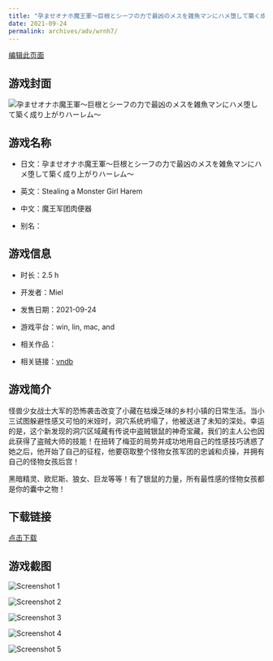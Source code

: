 ```yaml
---
title: "孕ませオナホ魔王軍～巨根とシーフの力で最凶のメスを雑魚マンにハメ堕して築く成り上がりハーレム～"
date: 2021-09-24
permalink: archives/adv/wrnh7/
---
```

[编辑此页面](https://github.com/ACG-3/ADV3-source/blob/main/source/_posts/%E5%AD%95%E3%81%BE%E3%81%9B%E3%82%AA%E3%83%8A%E3%83%9B%E9%AD%94%E7%8E%8B%E8%BB%8D%EF%BD%9E%E5%B7%A8%E6%A0%B9%E3%81%A8%E3%82%B7%E3%83%BC%E3%83%95%E3%81%AE%E5%8A%9B%E3%81%A7%E6%9C%80%E5%87%B6%E3%81%AE%E3%83%A1%E3%82%B9%E3%82%92%E9%9B%91%E9%AD%9A%E3%83%9E%E3%83%B3%E3%81%AB%E3%83%8F%E3%83%A1%E5%A0%95%E3%81%97%E3%81%A6%E7%AF%89%E3%81%8F%E6%88%90%E3%82%8A%E4%B8%8A%E3%81%8C%E3%82%8A%E3%83%8F%E3%83%BC%E3%83%AC%E3%83%A0%EF%BD%9E.md)

## 游戏封面

![孕ませオナホ魔王軍～巨根とシーフの力で最凶のメスを雑魚マンにハメ堕して築く成り上がりハーレム～](https://pan.timero.xyz/d/onedrive/img_lib_001/%E5%AD%95%E3%81%BE%E3%81%9B%E3%82%AA%E3%83%8A%E3%83%9B%E9%AD%94%E7%8E%8B%E8%BB%8D%EF%BD%9E%E5%B7%A8%E6%A0%B9%E3%81%A8%E3%82%B7%E3%83%BC%E3%83%95%E3%81%AE%E5%8A%9B%E3%81%A7%E6%9C%80%E5%87%B6%E3%81%AE%E3%83%A1%E3%82%B9%E3%82%92%E9%9B%91%E9%AD%9A%E3%83%9E%E3%83%B3%E3%81%AB%E3%83%8F%E3%83%A1%E5%A0%95%E3%81%97%E3%81%A6%E7%AF%89%E3%81%8F%E6%88%90%E3%82%8A%E4%B8%8A%E3%81%8C%E3%82%8A%E3%83%8F%E3%83%BC%E3%83%AC%E3%83%A0%EF%BD%9E_cover.avif)


## 游戏名称

- 日文：孕ませオナホ魔王軍～巨根とシーフの力で最凶のメスを雑魚マンにハメ堕して築く成り上がりハーレム～
- 英文：Stealing a Monster Girl Harem
- 中文：魔王军团肉便器

- 别名：


## 游戏信息

- 时长：2.5 h
- 开发者：Miel
- 发售日期：2021-09-24
- 游戏平台：win, lin, mac, and
- 相关作品：

- 相关链接：[vndb](https://vndb.org/v32173)


## 游戏简介

怪兽少女战士大军的恐怖袭击改变了小藏在枯燥乏味的乡村小镇的日常生活。当小三试图躲避性感又可怕的米娅时，洞穴系统坍塌了，他被送进了未知的深处。幸运的是，这个新发现的洞穴区域藏有传说中盗贼银鼠的神奇宝藏，我们的主人公也因此获得了盗贼大师的技能！在扭转了梅亚的局势并成功地用自己的性感技巧诱惑了她之后，他开始了自己的征程，他要窃取整个怪物女孩军团的忠诚和贞操，并拥有自己的怪物女孩后宫！

黑暗精灵、欧尼斯、狼女、巨龙等等！有了银鼠的力量，所有最性感的怪物女孩都是你的囊中之物！




## 下载链接

[点击下载](https://pan.timero.xyz/onedrive/adv_lib_001/%E5%AD%95%E3%81%BE%E3%81%9B%E3%82%AA%E3%83%8A%E3%83%9B%E9%AD%94%E7%8E%8B%E8%BB%8D%EF%BD%9E%E5%B7%A8%E6%A0%B9%E3%81%A8%E3%82%B7%E3%83%BC%E3%83%95%E3%81%AE%E5%8A%9B%E3%81%A7%E6%9C%80%E5%87%B6%E3%81%AE%E3%83%A1%E3%82%B9%E3%82%92%E9%9B%91%E9%AD%9A%E3%83%9E%E3%83%B3%E3%81%AB%E3%83%8F%E3%83%A1%E5%A0%95%E3%81%97%E3%81%A6%E7%AF%89%E3%81%8F%E6%88%90%E3%82%8A%E4%B8%8A%E3%81%8C%E3%82%8A%E3%83%8F%E3%83%BC%E3%83%AC%E3%83%A0%EF%BD%9E)


## 游戏截图


![Screenshot 1](https://pan.timero.xyz/d/onedrive/img_lib_001/%E5%AD%95%E3%81%BE%E3%81%9B%E3%82%AA%E3%83%8A%E3%83%9B%E9%AD%94%E7%8E%8B%E8%BB%8D%EF%BD%9E%E5%B7%A8%E6%A0%B9%E3%81%A8%E3%82%B7%E3%83%BC%E3%83%95%E3%81%AE%E5%8A%9B%E3%81%A7%E6%9C%80%E5%87%B6%E3%81%AE%E3%83%A1%E3%82%B9%E3%82%92%E9%9B%91%E9%AD%9A%E3%83%9E%E3%83%B3%E3%81%AB%E3%83%8F%E3%83%A1%E5%A0%95%E3%81%97%E3%81%A6%E7%AF%89%E3%81%8F%E6%88%90%E3%82%8A%E4%B8%8A%E3%81%8C%E3%82%8A%E3%83%8F%E3%83%BC%E3%83%AC%E3%83%A0%EF%BD%9E_Screenshot_1.avif)

![Screenshot 2](https://pan.timero.xyz/d/onedrive/img_lib_001/%E5%AD%95%E3%81%BE%E3%81%9B%E3%82%AA%E3%83%8A%E3%83%9B%E9%AD%94%E7%8E%8B%E8%BB%8D%EF%BD%9E%E5%B7%A8%E6%A0%B9%E3%81%A8%E3%82%B7%E3%83%BC%E3%83%95%E3%81%AE%E5%8A%9B%E3%81%A7%E6%9C%80%E5%87%B6%E3%81%AE%E3%83%A1%E3%82%B9%E3%82%92%E9%9B%91%E9%AD%9A%E3%83%9E%E3%83%B3%E3%81%AB%E3%83%8F%E3%83%A1%E5%A0%95%E3%81%97%E3%81%A6%E7%AF%89%E3%81%8F%E6%88%90%E3%82%8A%E4%B8%8A%E3%81%8C%E3%82%8A%E3%83%8F%E3%83%BC%E3%83%AC%E3%83%A0%EF%BD%9E_Screenshot_2.avif)

![Screenshot 3](https://pan.timero.xyz/d/onedrive/img_lib_001/%E5%AD%95%E3%81%BE%E3%81%9B%E3%82%AA%E3%83%8A%E3%83%9B%E9%AD%94%E7%8E%8B%E8%BB%8D%EF%BD%9E%E5%B7%A8%E6%A0%B9%E3%81%A8%E3%82%B7%E3%83%BC%E3%83%95%E3%81%AE%E5%8A%9B%E3%81%A7%E6%9C%80%E5%87%B6%E3%81%AE%E3%83%A1%E3%82%B9%E3%82%92%E9%9B%91%E9%AD%9A%E3%83%9E%E3%83%B3%E3%81%AB%E3%83%8F%E3%83%A1%E5%A0%95%E3%81%97%E3%81%A6%E7%AF%89%E3%81%8F%E6%88%90%E3%82%8A%E4%B8%8A%E3%81%8C%E3%82%8A%E3%83%8F%E3%83%BC%E3%83%AC%E3%83%A0%EF%BD%9E_Screenshot_3.avif)

![Screenshot 4](https://pan.timero.xyz/d/onedrive/img_lib_001/%E5%AD%95%E3%81%BE%E3%81%9B%E3%82%AA%E3%83%8A%E3%83%9B%E9%AD%94%E7%8E%8B%E8%BB%8D%EF%BD%9E%E5%B7%A8%E6%A0%B9%E3%81%A8%E3%82%B7%E3%83%BC%E3%83%95%E3%81%AE%E5%8A%9B%E3%81%A7%E6%9C%80%E5%87%B6%E3%81%AE%E3%83%A1%E3%82%B9%E3%82%92%E9%9B%91%E9%AD%9A%E3%83%9E%E3%83%B3%E3%81%AB%E3%83%8F%E3%83%A1%E5%A0%95%E3%81%97%E3%81%A6%E7%AF%89%E3%81%8F%E6%88%90%E3%82%8A%E4%B8%8A%E3%81%8C%E3%82%8A%E3%83%8F%E3%83%BC%E3%83%AC%E3%83%A0%EF%BD%9E_Screenshot_4.avif)

![Screenshot 5](https://pan.timero.xyz/d/onedrive/img_lib_001/%E5%AD%95%E3%81%BE%E3%81%9B%E3%82%AA%E3%83%8A%E3%83%9B%E9%AD%94%E7%8E%8B%E8%BB%8D%EF%BD%9E%E5%B7%A8%E6%A0%B9%E3%81%A8%E3%82%B7%E3%83%BC%E3%83%95%E3%81%AE%E5%8A%9B%E3%81%A7%E6%9C%80%E5%87%B6%E3%81%AE%E3%83%A1%E3%82%B9%E3%82%92%E9%9B%91%E9%AD%9A%E3%83%9E%E3%83%B3%E3%81%AB%E3%83%8F%E3%83%A1%E5%A0%95%E3%81%97%E3%81%A6%E7%AF%89%E3%81%8F%E6%88%90%E3%82%8A%E4%B8%8A%E3%81%8C%E3%82%8A%E3%83%8F%E3%83%BC%E3%83%AC%E3%83%A0%EF%BD%9E_Screenshot_5.avif)

